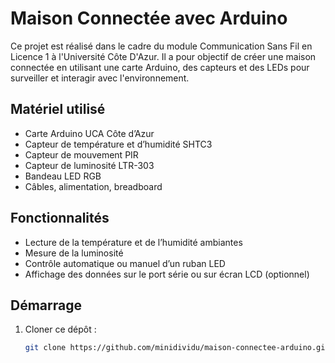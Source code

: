 
# Maison Connectée avec Arduino

Ce projet est réalisé dans le cadre du module Communication Sans Fil en Licence 1 à l'Université Côte D'Azur. Il a pour objectif de créer une maison connectée en utilisant une carte Arduino, des capteurs et des LEDs pour surveiller et interagir avec l'environnement.

##  Matériel utilisé

- Carte Arduino UCA Côte d’Azur
- Capteur de température et d’humidité SHTC3
- Capteur de mouvement PIR
- Capteur de luminosité LTR-303
- Bandeau LED RGB
- Câbles, alimentation, breadboard

##  Fonctionnalités

-  Lecture de la température et de l’humidité ambiantes
-  Mesure de la luminosité
-  Contrôle automatique ou manuel d’un ruban LED
-  Affichage des données sur le port série ou sur écran LCD (optionnel)

## Démarrage

1. Cloner ce dépôt :
   ```bash
   git clone https://github.com/minidividu/maison-connectee-arduino.git
